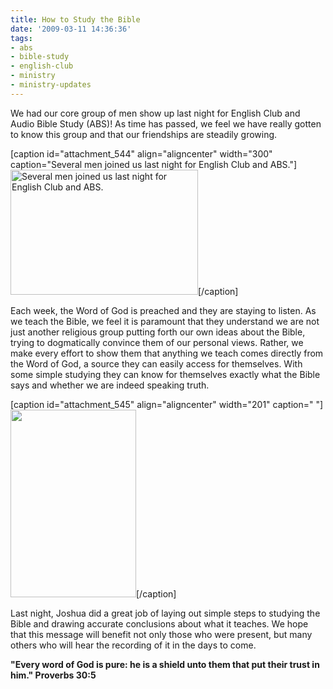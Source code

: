 ```yaml
---
title: How to Study the Bible
date: '2009-03-11 14:36:36'
tags:
- abs
- bible-study
- english-club
- ministry
- ministry-updates
---
```


We had our core group of men show up last night for English Club and Audio Bible Study (ABS)! As time has passed, we feel we have really gotten to know this group and that our friendships are steadily growing.

[caption id="attachment_544" align="aligncenter" width="300" caption="Several men joined us last night for English Club and ABS."]<a href="https://s3.amazonaws.com/content.ofreport.com/2009/03/dsc_5115.jpg"><img class="size-medium wp-image-544" title="dsc_5115" src="https://s3.amazonaws.com/content.ofreport.com/2009/03/dsc_5115-300x200.jpg" alt="Several men joined us last night for English Club and ABS." width="300" height="200" /></a>[/caption]

Each week, the Word of God is preached and they are staying to listen. As we teach the Bible, we feel it is paramount that they understand we are not just another religious group putting forth our own ideas about the Bible, trying to dogmatically convince them of our personal views. Rather, we make every effort to show them that anything we teach comes directly from the Word of God, a source they can easily access for themselves. With some simple studying they can know for themselves exactly what the Bible says and whether we are indeed speaking truth.

[caption id="attachment_545" align="aligncenter" width="201" caption=" "]<a href="https://s3.amazonaws.com/content.ofreport.com/2009/03/dsc_5116.jpg"><img class="size-medium wp-image-545" title="dsc_5116" src="https://s3.amazonaws.com/content.ofreport.com/2009/03/dsc_5116-201x300.jpg" alt=" " width="201" height="300" /></a>[/caption]

Last night, Joshua did a great job of laying out simple steps to studying the Bible and drawing accurate conclusions about what it teaches. We hope that this message will benefit not only those who were present, but many others who will hear the recording of it in the days to come.

<strong>"Every word of God is pure: he is a shield unto them that put their trust in him." Proverbs 30:5</strong>
